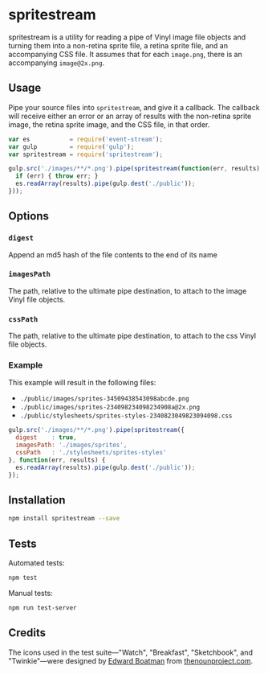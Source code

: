 # spritestream

spritestream is a utility for reading a pipe of Vinyl image file objects and
turning them into a non-retina sprite file, a retina sprite file, and an
accompanying CSS file. It assumes that for each `image.png`, there is an
accompanying `image@2x.png`.

## Usage

Pipe your source files into `spritestream`, and give it a callback. The callback
will receive either an error or an array of results with the non-retina sprite
image, the retina sprite image, and the CSS file, in that order.

```javascript
var es           = require('event-stream');
var gulp         = require('gulp');
var spritestream = require('spritestream');

gulp.src('./images/**/*.png').pipe(spritestream(function(err, results) {
  if (err) { throw err; }
  es.readArray(results).pipe(gulp.dest('./public'));
}));
```

## Options

### `digest`

Append an md5 hash of the file contents to the end of its name

### `imagesPath`

The path, relative to the ultimate pipe destination, to attach to the image
Vinyl file objects.

### `cssPath`

The path, relative to the ultimate pipe destination, to attach to the css Vinyl
file objects.

### Example

This example will result in the following files:

- `./public/images/sprites-34509438543098abcde.png`
- `./public/images/sprites-234098234098234908a@2x.png`
- `./public/stylesheets/sprites-styles-2340823049823094098.css`

```javascript
gulp.src('./images/**/*.png').pipe(spritestream({
  digest    : true,
  imagesPath: './images/sprites',
  cssPath   : './stylesheets/sprites-styles'
}, function(err, results) {
  es.readArray(results).pipe(gulp.dest('./public'));
});
```

## Installation

```sh
npm install spritestream --save
```

## Tests

Automated tests:

```sh
npm test
```

Manual tests:

```sh
npm run test-server
```

## Credits

The icons used in the test suite—"Watch", "Breakfast", "Sketchbook", and
"Twinkie"—were designed by [Edward Boatman][boatman] from
[thenounproject.com][nounproject].

[boatman]: http://www.thenounproject.com/edward
[nounproject]: http://www.thenounproject.com/
